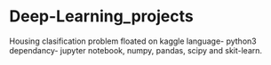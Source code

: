 # Deep-Learning_projects 
Housing clasification problem floated on kaggle
language- python3
dependancy- jupyter notebook, numpy, pandas, scipy and skit-learn.
